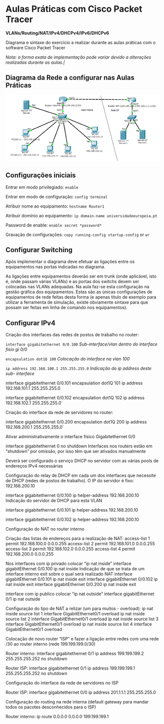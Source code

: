 
# Aulas Práticas com Cisco Packet Tracer
**VLANs/Routing/NAT/IPv4/DHCPv4/IPv6/DHCPv6**

Diagrama e sintaxe do exercício a realizar durante as aulas práticas com o software Cisco Packet Tracer

*Nota: a forma exata de implementação pode variar devido a alterações realizadas durante as aulas.|*

## Diagrama da Rede a configurar nas Aulas Práticas
![alt text](roteiro-imagem.png)


## Configurações iniciais

Entrar em modo privilegiado: `enable`

Entrar em modo de configuração: `config terminal`

Atribuir nome ao equipamento: `hostname Router1 `

Atribuir domínio ao equipamento: `ip domain-name universidadeeuropeia.pt`

Password de enable: `enable secret *password*`

Gravação de configurações: `copy running-config startup-config` or `wr`

## Configurar Switching

Após implementar o diagrama deve efetuar as ligações entre os equipamentos nas portas indicadas no diagrama.

As ligações entre equipamentos deverão ser em trunk (onde aplicável, isto é, onde passam várias VLANs) e as portas dos switchs devem ser colocadas nas VLANs adequadas. 
Na aula faz-se esta configuração na gestão gráfica dos equipamentos. Estas são as únicas configurações de equipamentos de rede feitas desta forma (e apenas titulo de exemplo para utilizar a ferramenta de simulação, existe obviamente sintaxe para que possam ser feitas em linha de comando nos equipamentos).

## Configurar IPv4

Criação dos interfaces das redes de postos de trabalho no router:

`interface gigabitethernet 0/0.100`       *Sub-interface/vlan dentro do interface fisio gi 0/0*

`encapsulation dot1Q 100`                 *Colocação do interface na vlan 100*

`ip address 192.168.100.1 255.255.255.0`  *Indicação do ip address deste sub- interface*

interface gigabitethernet 0/0.101
encapsulation dot1Q 101
ip address 192.168.101.1 255.255.255.0

interface gigabitethernet 0/0.102
encapsulation dot1Q 102
ip address 192.168.102.1 255.255.255.0`

Criação do interface da rede de servidores no router:

interface gigabitethernet 0/0.200
encapsulation dot1Q 200
ip address 192.168.200.1 255.255.255.0`

Ativar administrativamente o interface físico Gigabitethernet 0/0

interface gigabitethernet 0
no shutdown	Interfaces nos routers estão em “shutdown” por omissão, por isso têm que ser ativados manualmente

Deverá ser configurado o serviço DHCP no servidor com as várias pools de endereços IPv4 necessárias

Configuração do relay de DHCP em cada um dos interfaces que necessite de DHCP (redes de postos de trabalho).
O IP do servidor é fixo: 192.168.200.10

interface gigabitethernet 0/0.100
ip helper-address 192.168.200.10		Indicação do servidor de DHCP para esta VLAN

interface gigabitethernet 0/0.101
ip helper-address 192.168.200.10

interface gigabitethernet 0/0.102
ip helper-address 192.168.200.10

Configuração do NAT no router interno

Criação das listas de endereços para a realização de NAT:
access-list 1 permit 192.168.100.0 0.0.0.255
access-list 2 permit 192.168.101.0 0.0.0.255
access-list 3 permit 192.168.102.0 0.0.0.255
access-list 4 permit 192.168.200.0 0.0.0.255

Nos interfaces com ip privado colocar “ip nat inside” 
interface gigabitEthernet 0/0.100
ip nat inside					Indicação de que se trata de um interface interno
exit						sobre o qual será realizado NAT
interface gigabitEthernet 0/0.101
ip nat inside
exit
interface gigabitEthernet 0/0.102
ip nat inside
exit
interface gigabitEthernet 0/0.200
ip nat inside
exit

interface com ip publico colocar “ip nat outside” 
interface gigabitEthernet 0/1
ip nat outside

Configuração do tipo de NAT a relizar (um para muitos - overload):
ip nat inside source list 1 interface GigabitEthernet0/1 overload
ip nat inside source list 2 interface GigabitEthernet0/1 overload
ip nat inside source list 3 interface GigabitEthernet0/1 overload
ip nat inside source list 4 interface GigabitEthernet0/1 overload

Colocação de novo router “ISP” e fazer a ligação entre redes com uma rede /30 ao router interno (rede 199.199.199.0/30)

Router interno: 
interface gigabitethernet 0/1
ip address 199.199.199.2 255.255.255.252
no shutdown

Router ISP: 
interface gigabitethernet 0/1
ip address 199.199.199.1 255.255.255.252
no shutdown

Configuração do interface da rede de servidores no ISP

Router ISP: 
interface gigabitethernet 0/0
ip address 201.1.1.1 255.255.255.0

Configuração do routing na rede interna (default gateway para mandar todos os pacotes desconhecidos para o ISP)

Router interno:
ip route 0.0.0.0 0.0.0.0 199.199.199.1



